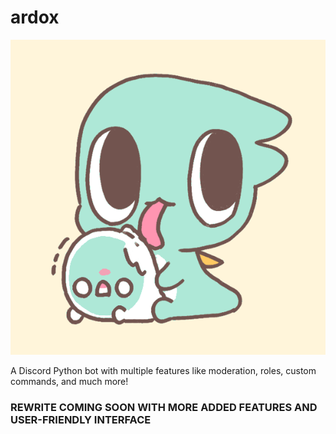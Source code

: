 # ardox
![Ardox](/ardox.png)


A Discord Python bot with multiple features like moderation, roles, custom commands, and much more!
### REWRITE COMING SOON WITH MORE ADDED FEATURES AND USER-FRIENDLY INTERFACE
